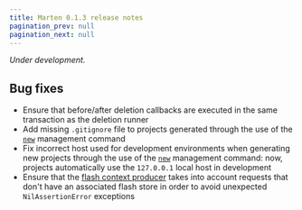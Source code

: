 ```yaml
---
title: Marten 0.1.3 release notes
pagination_prev: null
pagination_next: null
---
```


_Under development._

## Bug fixes

* Ensure that before/after deletion callbacks are executed in the same transaction as the deletion runner
* Add missing `.gitignore` file to projects generated through the use of the [`new`](../../development/reference/management-commands#new) management command
* Fix incorrect host used for development environments when generating new projects through the use of the [`new`](../../development/reference/management-commands#new) management command: now, projects automatically use the `127.0.0.1` local host in development
* Ensure that the [flash context producer](../../templates/reference/context-producers#flash-context-producer) takes into account requests that don't have an associated flash store in order to avoid unexpected `NilAssertionError` exceptions
